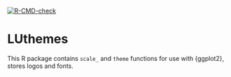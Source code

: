 <!-- badges: start -->
  [![R-CMD-check](https://github.com/nrennie/LUthemes/workflows/R-CMD-check/badge.svg)](https://github.com/nrennie/LUthemes/actions)
<!-- badges: end -->

# LUthemes

This R package contains `scale_` and `theme` functions for use with {ggplot2}, stores logos and fonts.
